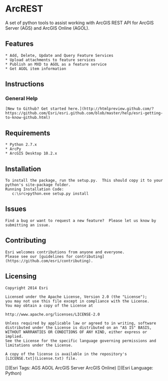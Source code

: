# ArcREST

A set of python tools to assist working with ArcGIS REST API for ArcGIS Server (AGS) and ArcGIS Online (AGOL).  

## Features

	* Add, Delete, Update and Query Feature Services
	* Upload attachments to feature services
	* Publish an MXD to AGOL as a feature service
	* Get AGOL item information

## Instructions

### General Help
	
	[New to Github? Get started here.](http://htmlpreview.github.com/?https://github.com/Esri/esri.github.com/blob/master/help/esri-getting-to-know-github.html)

## Requirements

	* Python 2.7.x
	* ArcPy
	* ArcGIS Desktop 10.2.x
	
## Installation

    To install the package, run the setup.py.  This should copy it to your python's site-package folder.
	Running Installation Code:
	   c:\src>python.exe setup.py install

## Issues

	Find a bug or want to request a new feature?  Please let us know by submitting an issue.

## Contributing

	Esri welcomes contributions from anyone and everyone.
	Please see our [guidelines for contributing](https://github.com/esri/contributing).

## Licensing

	Copyright 2014 Esri

	Licensed under the Apache License, Version 2.0 (the "License");
	you may not use this file except in compliance with the License.
	You may obtain a copy of the License at
	
	http://www.apache.org/licenses/LICENSE-2.0
	
	Unless required by applicable law or agreed to in writing, software
	distributed under the License is distributed on an "AS IS" BASIS,
	WITHOUT WARRANTIES OR CONDITIONS OF ANY KIND, either express or implied.
	See the License for the specific language governing permissions and
	limitations under the License.

	A copy of the license is available in the repository's
	[LICENSE.txt](License.txt) file.

[](Esri Tags: AGS AGOL ArcGIS Server ArcGIS Online)
[](Esri Language: Python)
